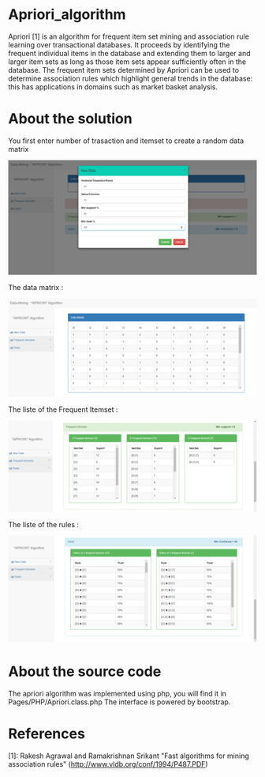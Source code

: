 # Apriori_algorithm

Apriori [1] is an algorithm for frequent item set mining and association rule learning over transactional databases. It proceeds by identifying the frequent individual items in the database and extending them to larger and larger item sets as long as those item sets appear sufficiently often in the database. The frequent item sets determined by Apriori can be used to determine association rules which highlight general trends in the database: this has applications in domains such as market basket analysis.

# About the solution

You first enter number of trasaction and itemset to create a random data matrix

![alt text](https://github.com/CHEREF-Mehdi/Apriori_algorithm/blob/master/ImageForReadMe/EnterData.PNG)

The data matrix :

![alt text](https://github.com/CHEREF-Mehdi/Apriori_algorithm/blob/master/ImageForReadMe/DataMatrix.PNG)

The liste of the Frequent Itemset :

![alt text](https://github.com/CHEREF-Mehdi/Apriori_algorithm/blob/master/ImageForReadMe/frequentItemset.PNG)

The liste of the rules :

![alt text](https://github.com/CHEREF-Mehdi/Apriori_algorithm/blob/master/ImageForReadMe/Rules.PNG)

# About the source code

The apriori algorithm was implemented using php, you will find it in Pages/PHP/Apriori.class.php
The interface is powered by bootstrap.

# References

[1]: Rakesh Agrawal and Ramakrishnan Srikant "Fast algorithms for mining association rules" (http://www.vldb.org/conf/1994/P487.PDF)
